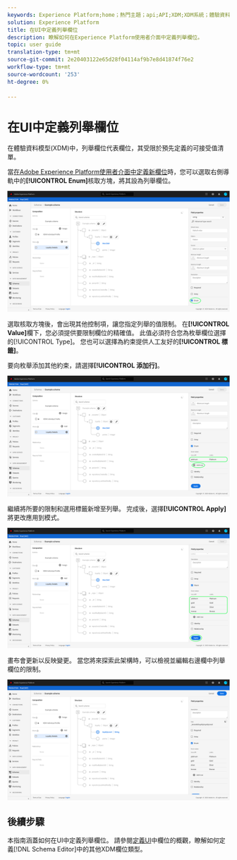 ```yaml
---
keywords: Experience Platform;home；熱門主題；api;API;XDM;XDM系統；體驗資料模型；ui;workspace;enum;field;
solution: Experience Platform
title: 在UI中定義列舉欄位
description: 瞭解如何在Experience Platform使用者介面中定義列舉欄位。
topic: user guide
translation-type: tm+mt
source-git-commit: 2e20403122e65d28f04114af9b7e8d41874f76e2
workflow-type: tm+mt
source-wordcount: '253'
ht-degree: 0%

---
```



# 在UI中定義列舉欄位

在體驗資料模型(XDM)中，列舉欄位代表欄位，其受限於預先定義的可接受值清單。

當[在Adobe Experience Platform使用者介面中定義新欄位](./overview.md#define)時，您可以選取右側導軌中的&#x200B;**[!UICONTROL Enum]**&#x200B;核取方塊，將其設為列舉欄位。

![](../../images/ui/fields/special/enum.png)

選取核取方塊後，會出現其他控制項，讓您指定列舉的值限制。 在&#x200B;**[!UICONTROL Value]**&#x200B;欄下，您必須提供要限制欄位的精確值。 此值必須符合您為枚舉欄位選擇的[!UICONTROL Type]。 您也可以選擇為約束提供人工友好的&#x200B;**[!UICONTROL 標籤]**。

要向枚舉添加其他約束，請選擇&#x200B;**[!UICONTROL 添加行]**。

![](../../images/ui/fields/special/enum-add-row.png)

繼續將所要的限制和選用標籤新增至列舉。 完成後，選擇&#x200B;**[!UICONTROL Apply]**&#x200B;將更改應用到模式。

![](../../images/ui/fields/special/enum-configured.png)

畫布會更新以反映變更。 當您將來探索此架構時，可以檢視並編輯右邊欄中列舉欄位的限制。

![](../../images/ui/fields/special/enum-applied.png)

## 後續步驟

本指南涵蓋如何在UI中定義列舉欄位。 請參閱[定義UI](./overview.md#special)中欄位的概觀，瞭解如何定義[!DNL Schema Editor]中的其他XDM欄位類型。